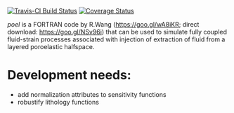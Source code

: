 [![Travis-CI Build Status](https://travis-ci.org/abarbour/poel.svg?branch=master)](https://travis-ci.org/abarbour/poel)
[![Coverage Status](https://img.shields.io/codecov/c/github/abarbour/poel/master.svg)](https://codecov.io/github/abarbour/poel?branch=master)

_poel_ is a FORTRAN code by R.Wang (https://goo.gl/wA8iKR; direct download: https://goo.gl/NSv96i)
that can be used to simulate fully coupled fluid-strain processes associated with injection of
extraction of fluid from a layered poroelastic halfspace.
    
Development needs:
====
* add normalization attributes to sensitivity functions
* robustify lithology functions
